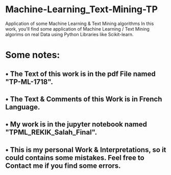 # Machine-Learning_Text-Mining-TP

Application of some Machine Learning &amp; Text Mining algorithms
In this work, you'll find some application of Machine Learning / Text Mining algorims on real Data using Python Libraries like Scikit-learn.

# Some notes:

## • The Text of this work is in the pdf File named "TP-ML-1718".

## • The Text & Comments of this Work is in French Language.
    
## • My work is in the jupyter notebook named "TPML_REKIK_Salah_Final".
    
## • This is my personal Work & Interpretations, so it could contains some mistakes. Feel free to Contact me if you find some errors.
